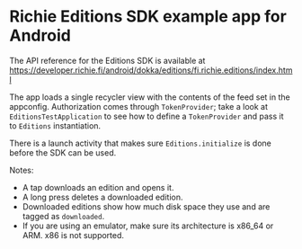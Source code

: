 # Richie Editions SDK example app for Android

The API reference for the Editions SDK is available at https://developer.richie.fi/android/dokka/editions/fi.richie.editions/index.html

The app loads a single recycler view with the contents of the feed set in the appconfig. Authorization comes through `TokenProvider`; take a look at `EditionsTestApplication` to see how to define a `TokenProvider` and pass it to `Editions` instantiation.

There is a launch activity that makes sure `Editions.initialize` is done before the SDK can be used.

Notes:
- A tap downloads an edition and opens it.
- A long press deletes a downloaded edition.
- Downloaded editions show how much disk space they use and are tagged as `downloaded`.
- If you are using an emulator, make sure its architecture is x86_64 or ARM. x86 is not supported.
